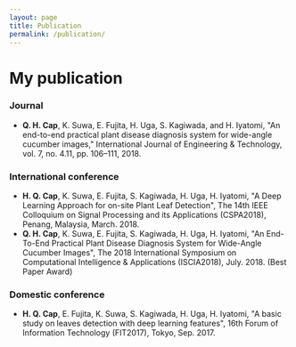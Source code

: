 ```yaml
---
layout: page
title: Publication
permalink: /publication/
---
```


# My publication
### Journal
* __Q. H. Cap__, K. Suwa, E. Fujita, H. Uga, S. Kagiwada, and H. Iyatomi, "An end-to-end practical plant disease diagnosis system for wide-angle cucumber images," International Journal of Engineering & Technology, vol. 7, no. 4.11, pp. 106–111, 2018.

### International conference
* __H. Q. Cap__, K. Suwa, E. Fujita, S. Kagiwada, H. Uga, H. Iyatomi, "A Deep Learning Approach for on-site Plant Leaf Detection", The 14th IEEE Colloquium on Signal Processing and its Applications (CSPA2018), Penang, Malaysia, March. 2018.
* __Q. H. Cap__, K. Suwa, E. Fujita, S. Kagiwada, H. Uga, H. Iyatomi, "An End-To-End Practical Plant Disease Diagnosis System for Wide-Angle Cucumber Images", The 2018 International Symposium on Computational Intelligence & Applications (ISCIA2018), July. 2018. (Best Paper Award)

### Domestic conference
* __H. Q. Cap__, E. Fujita, K. Suwa, S. Kagiwada, H. Uga, H. Iyatomi, "A basic study on leaves detection with deep learning features", 16th Forum of Information Technology (FIT2017), Tokyo, Sep. 2017.
